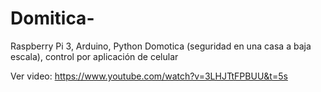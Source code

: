 # Domitica-
Raspberry Pi 3, Arduino, Python Domotica (seguridad en una casa a baja escala), control por aplicación de celular


Ver video: https://www.youtube.com/watch?v=3LHJTtFPBUU&t=5s
